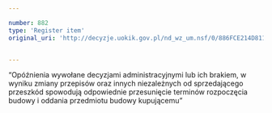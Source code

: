 ```yaml
---

number: 882
type: 'Register item'
original_uri: 'http://decyzje.uokik.gov.pl/nd_wz_um.nsf/0/886FCE214D81149AC12572DD0032971E?OpenDocument'


---
```


“Opóźnienia wywołane decyzjami administracyjnymi lub ich brakiem, w wyniku zmiany przepisów oraz innych niezależnych od sprzedającego przeszkód spowodują odpowiednie przesunięcie terminów rozpoczęcia budowy i oddania przedmiotu budowy kupującemu”
